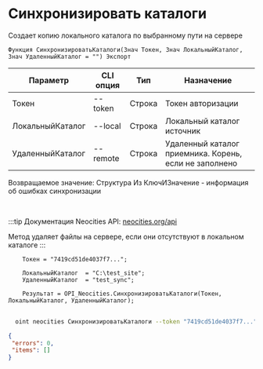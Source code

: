 ﻿---
sidebar_position: 5
---

# Синхронизировать каталоги
 Создает копию локального каталога по выбранному пути на сервере



`Функция СинхронизироватьКаталоги(Знач Токен, Знач ЛокальныйКаталог, Знач УдаленныйКаталог = "") Экспорт`

  | Параметр | CLI опция | Тип | Назначение |
  |-|-|-|-|
  | Токен | --token | Строка | Токен авторизации |
  | ЛокальныйКаталог | --local | Строка | Локальный каталог источник |
  | УдаленныйКаталог | --remote | Строка | Удаленный каталог приемника. Корень, если не заполнено |

  
  Возвращаемое значение:   Структура Из КлючИЗначение - информация об ошибках синхронизации

<br/>

:::tip
Документация Neocities API: [neocities.org/api](https://neocities.org/api)

 Метод удаляет файлы на сервере, если они отсутствуют в локальном каталоге
:::
<br/>


```bsl title="Пример кода"
    Токен = "7419cd51de4037f7...";

    ЛокальныйКаталог  = "C:\test_site";
    УдаленныйКаталог  = "test_sync";

    Результат = OPI_Neocities.СинхронизироватьКаталоги(Токен, ЛокальныйКаталог, УдаленныйКаталог);
```



```sh title="Пример команды CLI"
    
  oint neocities СинхронизироватьКаталоги --token "7419cd51de4037f7..." --local %local% --remote %remote%

```

```json title="Результат"
{
 "errors": 0,
 "items": []
}
```
